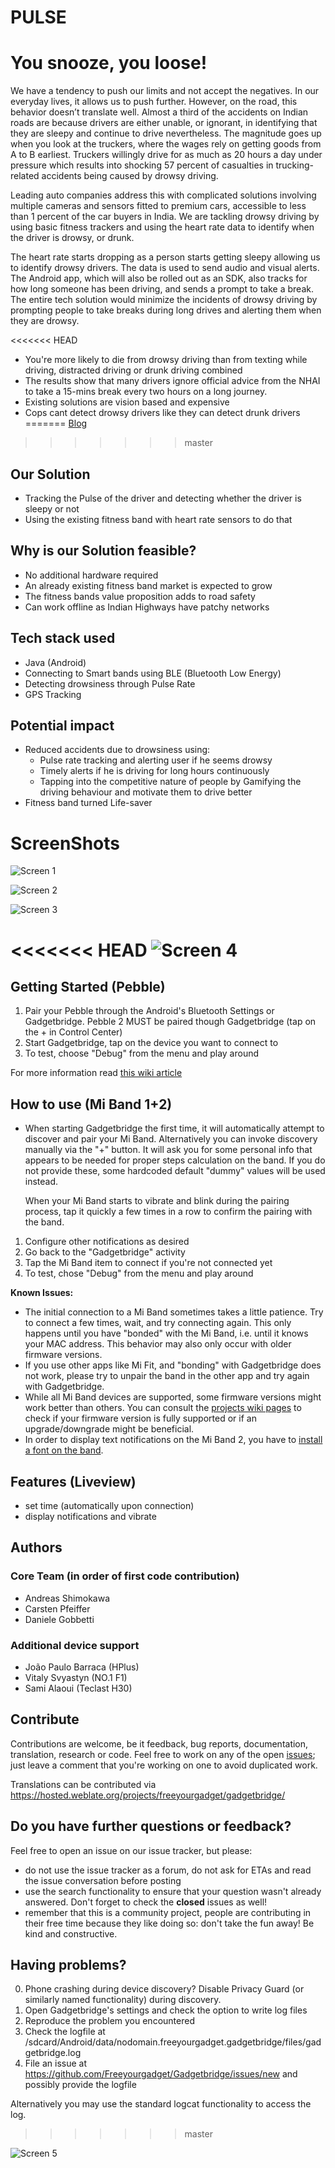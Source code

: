 PULSE
===========

# You snooze, you loose!
We have a tendency to push our limits and not accept the negatives. In our everyday lives, it allows us to push further. However, on the road, this behavior doesn’t translate well. Almost a third of the accidents on Indian roads are because drivers are either unable, or ignorant, in identifying that they are sleepy and continue to drive nevertheless. The magnitude goes up when you look at the truckers, where the wages rely on getting goods from A to B earliest. Truckers willingly drive for as much as 20 hours a day under pressure which results into shocking 57 percent of casualties in trucking-related accidents being caused by drowsy driving.

Leading auto companies address this with complicated solutions involving multiple cameras and sensors fitted to premium cars, accessible to less than 1 percent of the car buyers in India. We are tackling drowsy driving by using basic fitness trackers and using the heart rate data to identify when the driver is drowsy, or drunk.

The heart rate starts dropping as a person starts getting sleepy allowing us to identify drowsy drivers. The data is used to send audio and visual alerts. The Android app, which will also be rolled out as an SDK, also tracks for how long someone has been driving, and sends a prompt to take a break. The entire tech solution would minimize the incidents of drowsy driving by prompting people to take breaks during long drives and alerting them when they are drowsy.

<<<<<<< HEAD
* You're more likely to die from drowsy driving than from texting while driving, distracted driving or drunk driving combined
* The results show that many drivers ignore official advice from the NHAI to take a 15-mins break every two hours on a long journey.
* Existing solutions are vision based and expensive
* Cops cant detect drowsy drivers like they can detect drunk drivers
=======
[Blog](https://blog.freeyourgadget.org)
>>>>>>> master

## Our Solution
* Tracking the Pulse of the driver and detecting whether the driver is sleepy or not
* Using the existing fitness band with heart rate sensors to do that

## Why is our Solution feasible?
* No additional hardware required
* An already existing fitness band market is expected to grow
* The fitness bands value proposition adds to road safety
* Can work offline as Indian Highways have patchy networks

## Tech stack used
* Java (Android)
* Connecting to Smart bands using BLE (Bluetooth Low Energy)
* Detecting drowsiness through Pulse Rate
* GPS Tracking

## Potential impact
* Reduced accidents due to drowsiness using:
    *  Pulse rate tracking and alerting user if he seems drowsy
    *  Timely alerts if he is driving for long hours continuously
    *  Tapping into the competitive nature of people by Gamifying the driving behaviour and motivate them to drive better
* Fitness band turned Life-saver

# ScreenShots

![Screen 1](https://www.dropbox.com/s/ullf06vj6p7vix3/Hear%20rate%201.png?dl=1)

![Screen 2](https://www.dropbox.com/s/9e7po9xi7lw4sl3/Heart%20rate%202%20%281%29.png?dl=1)

![Screen 3](https://www.dropbox.com/s/iuytb6xaaogxqzc/Heart%20Rate%203.png?dl=1)

<<<<<<< HEAD
![Screen 4](https://www.dropbox.com/s/ahcarg6lvazi0eh/Long%20hours%20driving%201.png?dl=1)
=======
## Getting Started (Pebble)

1. Pair your Pebble through the Android's Bluetooth Settings or Gadgetbridge. Pebble 2 MUST be paired though Gadgetbridge (tap on the + in Control Center)
2. Start Gadgetbridge, tap on the device you want to connect to
3. To test, choose "Debug" from the menu and play around

For more information read [this wiki article](https://github.com/Freeyourgadget/Gadgetbridge/wiki/Pebble-Getting-Started) 

## How to use (Mi Band 1+2)

* When starting Gadgetbridge the first time, it will automatically
  attempt to discover and pair your Mi Band. Alternatively you can invoke discovery
  manually via the "+" button. It will ask you for some personal info that appears
  to be needed for proper steps calculation on the band. If you do not provide these,
  some hardcoded default "dummy" values will be used instead. 

  When your Mi Band starts to vibrate and blink during the pairing process,
  tap it quickly a few times in a row to confirm the pairing with the band.

1. Configure other notifications as desired
2. Go back to the "Gadgetbridge" activity
3. Tap the Mi Band item to connect if you're not connected yet
4. To test, chose "Debug" from the menu and play around

**Known Issues:**

* The initial connection to a Mi Band sometimes takes a little patience. Try to connect a few times, wait, 
  and try connecting again. This only happens until you have "bonded" with the Mi Band, i.e. until it 
  knows your MAC address. This behavior may also only occur with older firmware versions.
* If you use other apps like Mi Fit, and "bonding" with Gadgetbridge does not work, please
  try to unpair the band in the other app and try again with Gadgetbridge.
* While all Mi Band devices are supported, some firmware versions might work better than others.
  You can consult the [projects wiki pages](https://github.com/Freeyourgadget/Gadgetbridge/wiki/Mi-Band) 
  to check if your firmware version is fully supported or if an upgrade/downgrade might be beneficial.
* In order to display text notifications on the Mi Band 2, you have to [install a font on the band](https://github.com/Freeyourgadget/Gadgetbridge/wiki/Mi-Band-2).

## Features (Liveview)

* set time (automatically upon connection)
* display notifications and vibrate

## Authors
### Core Team (in order of first code contribution)

* Andreas Shimokawa
* Carsten Pfeiffer
* Daniele Gobbetti

### Additional device support

* João Paulo Barraca (HPlus)
* Vitaly Svyastyn (NO.1 F1)
* Sami Alaoui (Teclast H30)

## Contribute

Contributions are welcome, be it feedback, bug reports, documentation, translation, research or code. Feel free to work
on any of the open [issues](https://github.com/Freeyourgadget/Gadgetbridge/issues?q=is%3Aopen+is%3Aissue);
just leave a comment that you're working on one to avoid duplicated work.

Translations can be contributed via https://hosted.weblate.org/projects/freeyourgadget/gadgetbridge/

## Do you have further questions or feedback?

Feel free to open an issue on our issue tracker, but please:
- do not use the issue tracker as a forum, do not ask for ETAs and read the issue conversation before posting
- use the search functionality to ensure that your question wasn't already answered. Don't forget to check the **closed** issues as well!
- remember that this is a community project, people are contributing in their free time because they like doing so: don't take the fun away! Be kind and constructive.

## Having problems?

0. Phone crashing during device discovery? Disable Privacy Guard (or similarly named functionality) during discovery.
1. Open Gadgetbridge's settings and check the option to write log files
2. Reproduce the problem you encountered
3. Check the logfile at /sdcard/Android/data/nodomain.freeyourgadget.gadgetbridge/files/gadgetbridge.log
4. File an issue at https://github.com/Freeyourgadget/Gadgetbridge/issues/new and possibly provide the logfile

Alternatively you may use the standard logcat functionality to access the log.
>>>>>>> master

![Screen 5](https://www.dropbox.com/s/ht4vg1qt54ggqr5/Long%20Hours%20driving%202.png?dl=1)